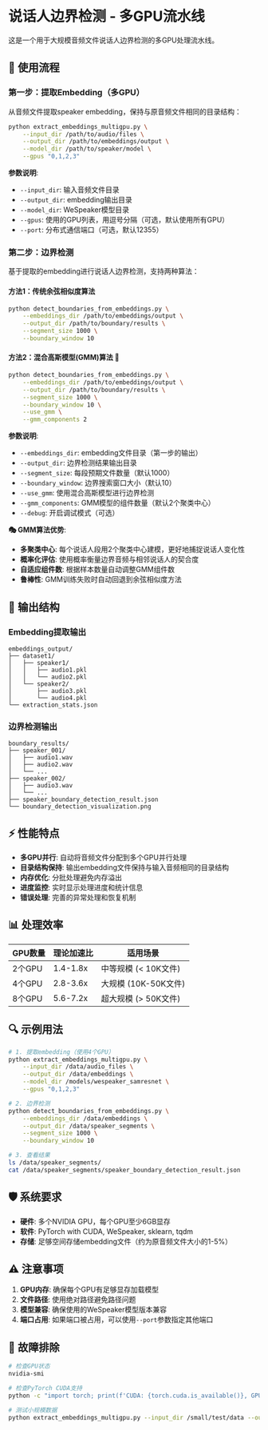 # 说话人边界检测 - 多GPU流水线

这是一个用于大规模音频文件说话人边界检测的多GPU处理流水线。

## 🚀 使用流程

### 第一步：提取Embedding（多GPU）

从音频文件提取speaker embedding，保持与原音频文件相同的目录结构：

```bash
python extract_embeddings_multigpu.py \
    --input_dir /path/to/audio/files \
    --output_dir /path/to/embeddings/output \
    --model_dir /path/to/speaker/model \
    --gpus "0,1,2,3"
```

**参数说明**:
- `--input_dir`: 输入音频文件目录
- `--output_dir`: embedding输出目录  
- `--model_dir`: WeSpeaker模型目录
- `--gpus`: 使用的GPU列表，用逗号分隔（可选，默认使用所有GPU）
- `--port`: 分布式通信端口（可选，默认12355）

### 第二步：边界检测

基于提取的embedding进行说话人边界检测，支持两种算法：

#### 方法1：传统余弦相似度算法

```bash
python detect_boundaries_from_embeddings.py \
    --embeddings_dir /path/to/embeddings/output \
    --output_dir /path/to/boundary/results \
    --segment_size 1000 \
    --boundary_window 10
```

#### 方法2：混合高斯模型(GMM)算法 🧠

```bash
python detect_boundaries_from_embeddings.py \
    --embeddings_dir /path/to/embeddings/output \
    --output_dir /path/to/boundary/results \
    --segment_size 1000 \
    --boundary_window 10 \
    --use_gmm \
    --gmm_components 2
```

**参数说明**:
- `--embeddings_dir`: embedding文件目录（第一步的输出）
- `--output_dir`: 边界检测结果输出目录
- `--segment_size`: 每段预期文件数量（默认1000）
- `--boundary_window`: 边界搜索窗口大小（默认10）
- `--use_gmm`: 使用混合高斯模型进行边界检测
- `--gmm_components`: GMM模型的组件数量（默认2个聚类中心）
- `--debug`: 开启调试模式（可选）

**🎭 GMM算法优势**:
- **多聚类中心**: 每个说话人段用2个聚类中心建模，更好地捕捉说话人变化性
- **概率化评估**: 使用概率衡量边界音频与相邻说话人的契合度
- **自适应组件数**: 根据样本数量自动调整GMM组件数
- **鲁棒性**: GMM训练失败时自动回退到余弦相似度方法

## 📁 输出结构

### Embedding提取输出
```
embeddings_output/
├── dataset1/
│   ├── speaker1/
│   │   ├── audio1.pkl
│   │   └── audio2.pkl
│   └── speaker2/
│       ├── audio3.pkl
│       └── audio4.pkl
└── extraction_stats.json
```

### 边界检测输出
```
boundary_results/
├── speaker_001/
│   ├── audio1.wav
│   ├── audio2.wav
│   └── ...
├── speaker_002/
│   ├── audio3.wav
│   └── ...
├── speaker_boundary_detection_result.json
└── boundary_detection_visualization.png
```

## ⚡ 性能特点

- **多GPU并行**: 自动将音频文件分配到多个GPU并行处理
- **目录结构保持**: 输出embedding文件保持与输入音频相同的目录结构
- **内存优化**: 分批处理避免内存溢出
- **进度监控**: 实时显示处理进度和统计信息
- **错误处理**: 完善的异常处理和恢复机制

## 📊 处理效率

| GPU数量 | 理论加速比 | 适用场景 |
|---------|------------|----------|
| 2个GPU  | 1.4-1.8x   | 中等规模 (< 10K文件) |
| 4个GPU  | 2.8-3.6x   | 大规模 (10K-50K文件) |
| 8个GPU  | 5.6-7.2x   | 超大规模 (> 50K文件) |

## 🔍 示例用法

```bash
# 1. 提取embedding（使用4个GPU）
python extract_embeddings_multigpu.py \
    --input_dir /data/audio_files \
    --output_dir /data/embeddings \
    --model_dir /models/wespeaker_samresnet \
    --gpus "0,1,2,3"

# 2. 边界检测
python detect_boundaries_from_embeddings.py \
    --embeddings_dir /data/embeddings \
    --output_dir /data/speaker_segments \
    --segment_size 1000 \
    --boundary_window 10

# 3. 查看结果
ls /data/speaker_segments/
cat /data/speaker_segments/speaker_boundary_detection_result.json
```

## 🛡️ 系统要求

- **硬件**: 多个NVIDIA GPU，每个GPU至少6GB显存
- **软件**: PyTorch with CUDA, WeSpeaker, sklearn, tqdm
- **存储**: 足够空间存储embedding文件（约为原音频文件大小的1-5%）

## ⚠️ 注意事项

1. **GPU内存**: 确保每个GPU有足够显存加载模型
2. **文件路径**: 使用绝对路径避免路径问题
3. **模型兼容**: 确保使用的WeSpeaker模型版本兼容
4. **端口占用**: 如果端口被占用，可以使用`--port`参数指定其他端口

## 🔧 故障排除

```bash
# 检查GPU状态
nvidia-smi

# 检查PyTorch CUDA支持  
python -c "import torch; print(f'CUDA: {torch.cuda.is_available()}, GPUs: {torch.cuda.device_count()}')"

# 测试小规模数据
python extract_embeddings_multigpu.py --input_dir /small/test/data --output_dir /test/output --model_dir /models/wespeaker --gpus "0"
```